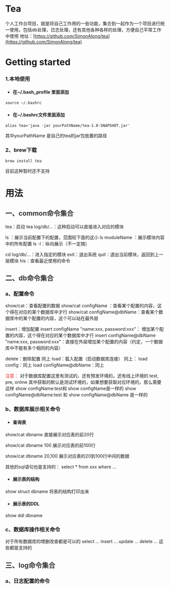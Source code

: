 # Tea
个人工作台项目，就是将自己工作用的一些功能，集合到一起作为一个项目进行统一使用，包括db处理，日志处理，还有其他各种各样的处理，方便自己平常工作中使用
地址：[https://github.com/SimonAlong/tea](https://github.com/SimonAlong/tea)

# Getting started
### 1.本地使用
* #### <a name="ir7phf"></a>在~/.bash\_profile 里面添加
```plain
source ~/.bashrc
```

* #### <a name="0azyrn"></a>在~/.bashrc文件里面添加
```plain
alias tea='java -jar yourPathName/tea-1.0-SNAPSHOT.jar'
```
其中yourPathName 是自己的tea的jar包放置的路径

### 2、brew下载
```plain
brew install tea
```
目前这种暂时还不支持

# 用法
## 一、<span data-type="color" style="color:rgb(57, 57, 57)">common命令集合</span>
tea：启动
tea log/db/...：这种启动可以直接进入对应的模块

ls ：展示当前配置下的配置，范围较下面的这小
ls moduleName ：展示模块内容中的所有配置
ls -l：纵向展示（不一定搞）

cd log/db/...：进入指定的模块
exit：退出系统
quit：退出当前模块，返回到上一层模块
his：查看最近使用的命令
## 二、<span data-type="color" style="color:rgb(57, 57, 57)">db命令集合</span>
### a、配置命令

show/cat：查看配置的数据
show/cat configName ：查看某个配置的内容，这个得在对应的某个数据库中才行
show/cat configName@dbName：查看某个数据库中的某个配置的内容，这个可以站在最外层

insert：增加配置
insert configName "name:xxx, password:xxx"： 增加某个配置的内容，这个得在对应的某个数据库中才行
insert configName@dbName "name:xxx, password:xxx"：直接在外层增加某个配置的内容（约定，一个数据库中不能有多个相同的内容）

delete：删除配置
同上
load：载入配置（启动数据库连接）
同上：
load config：同上
load configName@dbName：同上

<span data-type="color" style="color:#F5222D">注意：</span>
对于数据库配置这里有测试的，还有预发环境的，还有线上环境的
test, pre, online
其中获取的默认是测试环境的，如果想要获取对应环境的，那么需要这样
show configName:test和 show configName是一样的
show configName@dbName:test 和 show configName@dbName 是一样的

### b、数据库展示相关命令
* #### <a name="bduokb"></a>查询表
show/cat dbname
直接展示对应表的前20行

show/cat dbname 100
展示对应表的前100行

show/cat dbname 20,100
展示对应表的20到100行中间的数据

其他的sql语句也是支持的：
select \* from xxx where ...
* #### <a name="lwr2gx"></a>展示表的结构
show struct dbname
将表的结构打印出来
* #### <a name="ow6akz"></a>展示表的DDL
show ddl dbname
### c、数据库操作相关命令
对于所有数据库的增删改查都是可以的
select ...
insert ...
update ...
delete ...
这些都是支持的

## 三、<span data-type="color" style="color:rgb(57, 57, 57)">log命令集合</span>
### a、日志配置的命令



